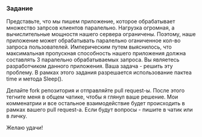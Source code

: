 ### Задание
Представьте, что мы пишем приложение, которое обрабатывает множество запрсов клиентов паралельно. 
Нагрузка огромная, а вычислительные мощностя нашего сервера ограничены. Поэтому, наше приложение может обрабатывать паралельно
оганиченное кол-во запроса пользователей. Империческим путем выяснилось, что максимальная пропускная способность нашего 
приложения должна составлять 3 паралельно обрабатываемых запроса. Вы являетесь разработчиком данного приложения. 
Ваша задача - решить эту проблему. В рамках этого задания разрешается использование пактеа time и метода Sleep().  

Делайте fork репозитория и отправляйте pull request-ы. После этого тегните меня в общем чатике, чтобы я глянул ваше решение.
Мои комменатрии и все остальное взаимодействие будет происходить в рамках вашего pull request-а. 
Если будут вопросы - пишите в чатик или в личку.

Желаю удачи!